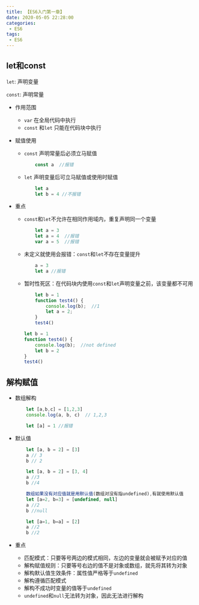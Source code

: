 ```yaml
---
title: 【ES6入门第一章】
date: 2020-05-05 22:28:00
categories:
 - ES6
tags:
 - ES6
---
```



## let和const

`let`: 声明变量

`const`: 声明常量

- 作用范围
    - `var` 在全局代码中执行
    - `const` 和`let` 只能在代码块中执行

- 赋值使用
    - `const` 声明常量后必须立马赋值
        ``` js
            const a  //报错
        ```
    - `let` 声明变量后可立马赋值或使用时赋值
        ``` js
            let a
            let b = 4 //不报错
        ```

- 重点
    - `const`和`let`不允许在相同作用域内，重复声明同一个变量
        ``` js
            let a = 3
            let a = 4  //报错
            var a = 5  //报错
        ```
    - 未定义就使用会报错：`const`和`let`不存在变量提升
        ``` js
            a = 3 
            let a //报错
        ```
    - 暂时性死区：在代码块内使用`const`和`let`声明变量之前，该变量都不可用
        ``` js
            let b = 1
            function test4() {
                console.log(b);  //1
                let a = 2;
            }
            test4()
        ```
        ``` js
        let b = 1
        function test4() {
            console.log(b);  //not defined
            let b = 2
        }
        test4()
        ```


##  解构赋值

- 数组解构
    ``` js
        let [a,b,c] = [1,2,3]
        console.log(a, b, c)  // 1,2,3

        let [a] = 1 //报错
    ```

- 默认值
    ``` js
        let [a, b = 2] = [3]
        a // 3
        b // 2

        let [a, b = 2] = [3, 4]
        a //3
        b //4 

        数组如果没有对应值就是用默认值(数组对没有指undefined),有就使用默认值
        let [a=2, b=3] = [undefined, null]
        a //2
        b //null

        let [a=1, b=a] = [2]
        a //2
        b //2
    ```
- 重点
    - 匹配模式：只要等号两边的模式相同，左边的变量就会被赋予对应的值
    - 解构赋值规则：只要等号右边的值不是对象或数组，就先将其转为对象
    - 解构默认值生效条件：属性值严格等于`undefined`
    - 解构遵循匹配模式
    - 解构不成功时变量的值等于`undefined`
    - `undefined`和`null`无法转为对象，因此无法进行解构


    

